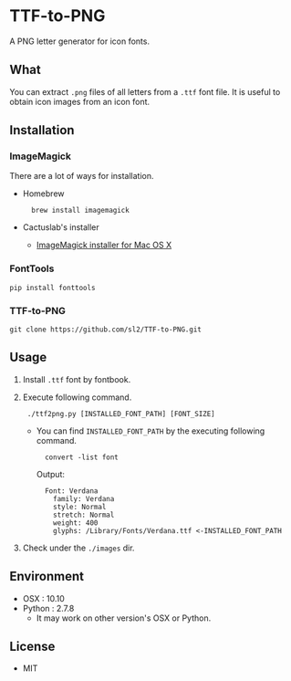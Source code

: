 TTF-to-PNG
==========

A PNG letter generator for icon fonts.

## What

You can extract `.png` files of all letters from a `.ttf` font file. It is useful to obtain icon images from an icon font.

## Installation

### ImageMagick

There are a lot of ways for installation. 

- Homebrew

		brew install imagemagick

- Cactuslab's installer

	- [ImageMagick installer for Mac OS X](http://cactuslab.com/imagemagick/)

### FontTools

	pip install fonttools

### TTF-to-PNG

    git clone https://github.com/sl2/TTF-to-PNG.git

## Usage

1. Install `.ttf` font by fontbook.

2. Execute following command.

	    ./ttf2png.py [INSTALLED_FONT_PATH] [FONT_SIZE] 

	- You can find `INSTALLED_FONT_PATH` by the executing following command.

			convert -list font

		Output:
		
			Font: Verdana
			  family: Verdana
			  style: Normal
			  stretch: Normal
			  weight: 400
			  glyphs: /Library/Fonts/Verdana.ttf <-INSTALLED_FONT_PATH

3. Check under the `./images` dir.

## Environment

- OSX : 10.10
- Python : 2.7.8
	- It may work on other version's OSX or Python.

## License

- MIT

